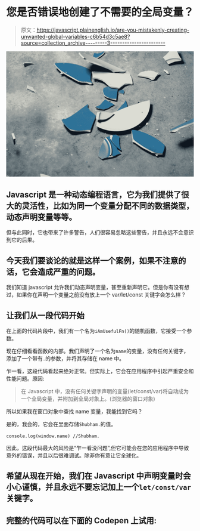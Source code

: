 # 您是否错误地创建了不需要的全局变量？

> 原文：<https://javascript.plainenglish.io/are-you-mistakenly-creating-unwanted-global-variables-c6b54d3c5ae8?source=collection_archive---------3----------------------->

![](img/25a291a681c7c7f9e8ef6ead252075e5.png)

## Javascript 是一种动态编程语言，它为我们提供了很大的灵活性，比如为同一个变量分配不同的数据类型，动态声明变量等等。

但与此同时，它也带来了许多警告，人们很容易忽略这些警告，并且永远不会意识到它的后果。

## 今天我们要谈论的就是这样一个案例，如果不注意的话，它会造成严重的问题。

我们知道 javascript 允许我们动态声明变量，甚至重新声明它。但是你有没有想过，如果你在声明一个变量之前没有放上一个 var/let/const 关键字会怎么样？

## 让我们从一段代码开始

在上面的代码片段中，我们有一个名为`iAmUsefulFn()`的随机函数，它接受一个参数。

现在仔细看看函数的内部。我们声明了一个名为`name`的变量，没有任何关键字，添加了一个带有`.`的参数，并将其存储在 name 中。

乍一看，这段代码看起来绝对正常。但实际上，它会在应用程序中引起严重安全和性能问题。原因:

> 在 Javascript 中，没有任何关键字声明的变量(let/const/var)将自动成为一个全局变量，并附加到全局对象上。(浏览器的窗口对象)

所以如果我在窗口对象中查找 name 变量，我能找到它吗？

是的，我会的，它会在里面存储`Shubham.`的值。

```
console.log(window.name) //Shubham.
```

因此，这段代码最大的风险是“乍一看没问题”,但它可能会在您的应用程序中导致意外的错误，并且以后很难调试。除非你有意让它全球化。

## 希望从现在开始，我们在 Javascript 中声明变量时会小心谨慎，并且永远不要忘记加上一个`let/const/var`关键字。

## 完整的代码可以在下面的 Codepen 上试用: